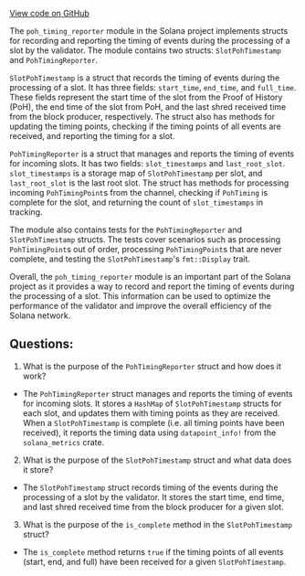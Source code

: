 [View code on GitHub](https://github.com/solana-labs/solana/blob/master/core/src/poh_timing_reporter.rs)

The `poh_timing_reporter` module in the Solana project implements structs for recording and reporting the timing of events during the processing of a slot by the validator. The module contains two structs: `SlotPohTimestamp` and `PohTimingReporter`.

`SlotPohTimestamp` is a struct that records the timing of events during the processing of a slot. It has three fields: `start_time`, `end_time`, and `full_time`. These fields represent the start time of the slot from the Proof of History (PoH), the end time of the slot from PoH, and the last shred received time from the block producer, respectively. The struct also has methods for updating the timing points, checking if the timing points of all events are received, and reporting the timing for a slot.

`PohTimingReporter` is a struct that manages and reports the timing of events for incoming slots. It has two fields: `slot_timestamps` and `last_root_slot`. `slot_timestamps` is a storage map of `SlotPohTimestamp` per slot, and `last_root_slot` is the last root slot. The struct has methods for processing incoming `PohTimingPoint`s from the channel, checking if `PohTiming` is complete for the slot, and returning the count of `slot_timestamps` in tracking.

The module also contains tests for the `PohTimingReporter` and `SlotPohTimestamp` structs. The tests cover scenarios such as processing `PohTimingPoint`s out of order, processing `PohTimingPoint`s that are never complete, and testing the `SlotPohTimestamp`'s `fmt::Display` trait.

Overall, the `poh_timing_reporter` module is an important part of the Solana project as it provides a way to record and report the timing of events during the processing of a slot. This information can be used to optimize the performance of the validator and improve the overall efficiency of the Solana network.
## Questions: 
 1. What is the purpose of the `PohTimingReporter` struct and how does it work?
- The `PohTimingReporter` struct manages and reports the timing of events for incoming slots. It stores a `HashMap` of `SlotPohTimestamp` structs for each slot, and updates them with timing points as they are received. When a `SlotPohTimestamp` is complete (i.e. all timing points have been received), it reports the timing data using `datapoint_info!` from the `solana_metrics` crate.
2. What is the purpose of the `SlotPohTimestamp` struct and what data does it store?
- The `SlotPohTimestamp` struct records timing of the events during the processing of a slot by the validator. It stores the start time, end time, and last shred received time from the block producer for a given slot.
3. What is the purpose of the `is_complete` method in the `SlotPohTimestamp` struct?
- The `is_complete` method returns `true` if the timing points of all events (start, end, and full) have been received for a given `SlotPohTimestamp`.